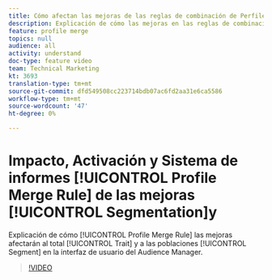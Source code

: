 ```yaml
---
title: Cómo afectan las mejoras de las reglas de combinación de Perfiles a la segmentación, la Activación y el Sistema de informes
description: Explicación de cómo las mejoras en las reglas de combinación de Perfiles afectarán a las poblaciones totales de rasgos y segmentos en la interfaz de usuario del Audience Manager
feature: profile merge
topics: null
audience: all
activity: understand
doc-type: feature video
team: Technical Marketing
kt: 3693
translation-type: tm+mt
source-git-commit: dfd549508cc223714bdb07ac6fd2aa31e6ca5586
workflow-type: tm+mt
source-wordcount: '47'
ht-degree: 0%

---
```



# Impacto, Activación y Sistema de informes [!UICONTROL Profile Merge Rule] de las mejoras [!UICONTROL Segmentation]y

Explicación de cómo [!UICONTROL Profile Merge Rule] las mejoras afectarán al total [!UICONTROL Trait] y a las poblaciones [!UICONTROL Segment] en la interfaz de usuario del Audience Manager.

>[!VIDEO](https://video.tv.adobe.com/v/28972/?quality=12)
